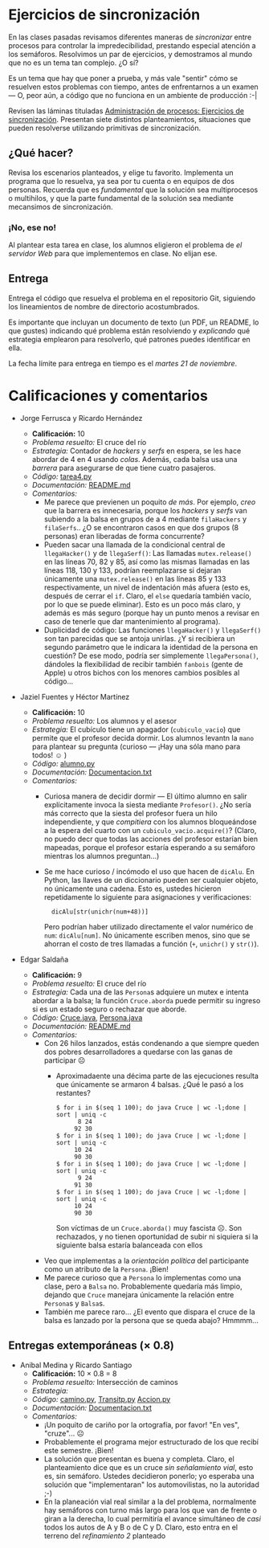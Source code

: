 # Ejercicios de sincronización

En las clases pasadas revisamos diferentes maneras de _sincronizar_
entre procesos para controlar la impredecibilidad, prestando especial
atención a los semáforos. Resolvimos un par de ejercicios, y
demostramos al mundo que no es un tema tan complejo. ¿O sí?

Es un tema que hay que poner a prueba, y más vale "sentir" cómo se
resuelven estos problemas con tiempo, antes de enfrentarnos a un
examen — O, peor aún, a código que no funciona en un ambiente de
producción :-|

Revisen las láminas tituladas
[Administración de procesos: Ejercicios de sincronización](http://gwolf.sistop.org/laminas/06b-ejercicios-sincronizacion.pdf). Presentan
siete distintos planteamientos, situaciones que pueden resolverse
utilizando primitivas de sincronización.

## ¿Qué hacer?

Revisa los escenarios planteados, y elige tu favorito. Implementa un
programa que lo resuelva, ya sea por tu cuenta o en equipos de dos
personas. Recuerda que es _fundamental_ que la solución sea
multiprocesos o multihilos, y que la parte fundamental de la solución
sea mediante mecansimos de sincronización.

### ¡No, ese no!

Al plantear esta tarea en clase, los alumnos eligieron el problema de
_el servidor Web_ para que implementemos en clase. No elijan ese.

## Entrega

Entrega el código que resuelva el problema en el repositorio Git,
siguiendo los lineamientos de nombre de directorio acostumbrados.

Es importante que incluyan un documento de texto (un PDF, un README,
lo que gustes) indicando qué problema están resolviendo y *explicando*
qué estrategia emplearon para resolverlo, qué patrones puedes
identificar en ella.

La fecha límite para entrega en tiempo es el *martes 21 de noviembre*.

# Calificaciones y comentarios

- Jorge Ferrusca y Ricardo Hernández
  - **Calificación:** 10
  - *Problema resuelto:* El cruce del río
  - *Estrategia:* Contador de *hackers* y *serfs* en espera, se les
    hace abordar de 4 en 4 usando *colas*. Además, cada balsa usa una
    *barrera* para asegurarse de que tiene cuatro pasajeros.
  - *Código:* [tarea4.py](./FerruscaJorge-HernándezRicardo/tarea4.py)
  - *Documentación:* [README.md](./FerruscaJorge-HernándezRicardo/README.md)
  - *Comentarios:*
    - Me parece que previenen un poquito *de más*. Por ejemplo, *creo*
      que la barrera es innecesaria, porque los *hackers* y *serfs*
      van subiendo a la balsa en grupos de a 4 mediante `filaHackers`
      y `filaSerfs`.. ¿O se encontraron casos en que dos grupos (8
      personas) eran liberadas de forma concurrente?
    - Pueden sacar una llamada de la condicional central de
      `llegaHacker()` y de `llegaSerf()`: Las llamadas
      `mutex.release()` en las líneas 70, 82 y 85, así como las
      mismas llamadas en las líneas 118, 130 y 133, podrían
      reemplazarse si dejaran únicamente una `mutex.release()` en las
      líneas 85 y 133 respectivamente, un nivel de indentación más
      afuera (esto es, después de cerrar el `if`. Claro, el `else`
      quedaría también vacío, por lo que se puede eliminar). Esto es
      un poco más claro, y además es más seguro (porque hay un punto
      menos a revisar en caso de tenerle que dar mantenimiento al
      programa).
    - Duplicidad de código: Las funciones `llegaHacker()` y
      `llegaSerf()` son tan parecidas que se antoja unirlas. ¿Y si
      recibiera un segundo parámetro que le indicara la identidad de
      la persona en cuestión? De ese modo, podría ser simplemente
      `llegaPersona()`, dándoles la flexibilidad de recibir también
      `fanbois` (gente de Apple) u otros bichos con los menores
      cambios posibles al código...

- Jaziel Fuentes y Héctor Martínez
  - **Calificación:** 10
  - *Problema resuelto:* Los alumnos y el asesor
  - *Estrategia:* El cubículo tiene un apagador (`cubiculo_vacio`) que
    permite que el profesor decida dormir. Los alumnos levantn la
    `mano` para plantear su pregunta (curioso — ¡Hay una sóla mano
    para todos! ☺ ) 
  - *Código:* [alumno.py](./MartinezHector-FuentesJaziel/alumno.py)
  - *Documentación:* [Documentacion.txt](MartinezHector-FuentesJaziel/Documentacion.txt)
  - *Comentarios:*
    - Curiosa manera de decidir dormir — El último alumno en salir
      explícitamente invoca la siesta mediante `Profesor()`. ¿No sería
      más correcto que la siesta del profesor fuera un hilo
      independiente, y que *compitiera* con los alumnos bloqueándose a
      la espera del cuarto con un `cubiculo_vacio.acquire()`? (Claro,
      no puedo decr que todas las acciones del profesor estarían bien
      mapeadas, porque el profesor estaría esperando a su semáforo
      mientras los alumnos preguntan...)
    - Se me hace curioso / incómodo el uso que hacen de `dicAlu`. En
      Python, las llaves de un diccionario pueden ser cualquier
      objeto, no únicamente una cadena. Esto es, ustedes hicieron
      repetidamente lo siguiente para asignaciones y verificaciones:

		    dicAlu[str(unichr(num+48))]

	  Pero podrían haber utilizado directamente el valor numérico de
      `num`: `dicAlu[num]`. No únicamente escriben menos, sino que se
      ahorran el costo de tres llamadas a función (`+`, `unichr()` y
      `str()`).

- Edgar Saldaña
  - **Calificación:** 9
  - *Problema resuelto:* El cruce del río
  - *Estrategia:* Cada una de las `Persona`s adquiere un mutex e
    intenta abordar a la balsa; la función `Cruce.aborda` puede
    permitir su ingreso si es un estado seguro o rechazar que aborde.
  - *Código:* [Cruce.java](./SaldañaEdgar/Cruce.java), [Persona.java](./SaldañaEdgar/Persona.java)
  - *Documentación:* [README.md](./SaldañaEdgar/README.md)
  - *Comentarios:*
    - Con 26 hilos lanzados, estás condenando a que siempre queden dos
      pobres desarrolladores a quedarse con las ganas de participar ☹
      - Aproximadaente una décima parte de las ejecuciones resulta que
        únicamente se armaron 4 balsas. ¿Qué le pasó a los restantes?

			$ for i in $(seq 1 100); do java Cruce | wc -l;done | sort | uniq -c
                  8 24
                 92 30
			$ for i in $(seq 1 100); do java Cruce | wc -l;done | sort | uniq -c
                 10 24
                 90 30
            $ for i in $(seq 1 100); do java Cruce | wc -l;done | sort | uniq -c
                  9 24
                 91 30
            $ for i in $(seq 1 100); do java Cruce | wc -l;done | sort | uniq -c
                 10 24
                 90 30

        Son víctimas de un `Cruce.aborda()` muy fascista ☹. Son
        rechazados, y no tienen oportunidad de subir ni siquiera si la
        siguiente balsa estaría balanceada con ellos
    - Veo que implementas a la *orientación política* del participante
      como un atributo de la `Persona`. ¡Bien!
    - Me parece curioso que a `Persona` lo implementas como una clase,
      pero a `Balsa` no. Probablemente quedaría más limpio, dejando
      que `Cruce` manejara únicamente la relación entre `Persona`s y
      `Balsa`s.
    - También me parece raro... ¿El evento que dispara el cruce de la
      balsa es lanzado por la persona que se queda abajo? Hmmmm...

## Entregas extemporáneas (× 0.8)
- Anibal Medina y Ricardo Santiago
  - **Calificación:** 10 × 0.8 = 8
  - *Problema resuelto:* Intersección de caminos
  - *Estrategia:*
  - *Código:* [camino.py](./MedinaAnibal_SantiagoRicardo/camino.py), [Transitp.py](./MedinaAnibal_SantiagoRicardo/Transitp.py) [Accion.py](./MedinaAnibal_SantiagoRicardo/Accion.py)
  - *Documentación:* [Documentacion.txt](./MedinaAnibal_SantiagoRicardo/Documentacion.txt)
  - *Comentarios:*
    - ¡Un poquito de cariño por la ortografía, por favor! "En ves",
      "cruze"... ☹
    - Probablemente el programa mejor estructurado de los que recibí
      este semestre. ¡Bien!
    - La solución que presentan es buena y completa. Claro, el
      planteamiento dice que es un cruce _sin señalamiento vial_, esto
      es, sin semáforo. Ustedes decidieron ponerlo; yo esperaba una
      solución que "implementaran" los automovilistas, no la autoridad
      ;-)
    - En la planeación vial real similar a la del problema,
      normalmente hay semáforos con turno más largo para los que van
      de frente o giran a la derecha, lo cual permitiría el avance
      simultáneo de _casi_ todos los autos de A y B o de C y D. Claro,
      esto entra en el terreno del _refinamiento 2_ planteado
